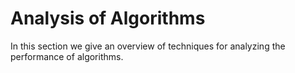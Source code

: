 # Analysis of Algorithms

In this section we give an overview of techniques for analyzing the performance of algorithms.
